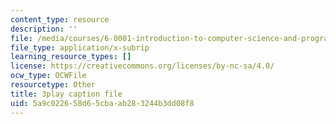 ```yaml
---
content_type: resource
description: ''
file: /media/courses/6-0001-introduction-to-computer-science-and-programming-in-python-fall-2016/5a9c022658d65cbaab283244b3dd08f8_-DP1i2ZU9gk.vtt
file_type: application/x-subrip
learning_resource_types: []
license: https://creativecommons.org/licenses/by-nc-sa/4.0/
ocw_type: OCWFile
resourcetype: Other
title: 3play caption file
uid: 5a9c0226-58d6-5cba-ab28-3244b3dd08f8
---
```

